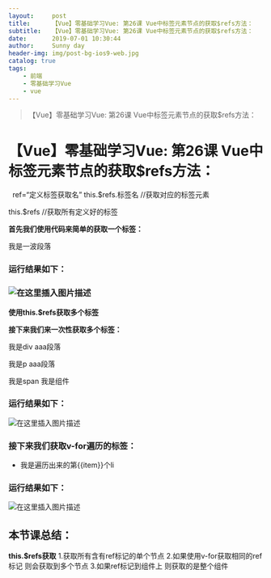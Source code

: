 ```yaml
---
layout:     post
title:      【Vue】零基础学习Vue: 第26课 Vue中标签元素节点的获取$refs方法：
subtitle:   【Vue】零基础学习Vue: 第26课 Vue中标签元素节点的获取$refs方法：
date:       2019-07-01 10:30:44
author:     Sunny day
header-img: img/post-bg-ios9-web.jpg
catalog: true
tags:
    - 前端
    - 零基础学习Vue
    - vue
---
```


>【Vue】零基础学习Vue: 第26课 Vue中标签元素节点的获取$refs方法：

# 【Vue】零基础学习Vue: 第26课 Vue中标签元素节点的获取$refs方法：


 
ref=“定义标签获取名”
this.$refs.标签名 //获取对应的标签元素

this.$refs //获取所有定义好的标签

**首先我们使用代码来简单的获取一个标签：**

<!DOCTYPE html> <html lang="en"> <head> <meta charset="UTF-8"> <title>ref获取节点</title> <!-- 引入vue --> <script src="https://cdn.jsdelivr.net/npm/vue/dist/vue.js"></script> </head> <body> <div id="app"> <!-- ref="aaa":意思是将div这个标签设置为可以获取的标签且标签的获取名为aaa --> <div ref="aaa">我是一波段落</div> </div> <script> let vm = new Vue({ el:'/#app', mounted(){ //mounted生命周期函数(数据以挂在到页面上时触发) console.log(this.$refs.aaa) //这里我们打印获取结果 } }) </script> </body> </html>

### 运行结果如下：

### ![在这里插入图片描述](https://img-blog.csdnimg.cn/20190423172510404.png?x-oss-process=image/watermark,type_ZmFuZ3poZW5naGVpdGk,shadow_10,text_aHR0cHM6Ly9ibG9nLmNzZG4ubmV0L3FxXzQxNjE0OTI4,size_16,color_FFFFFF,t_70)

[]()**使用this.$refs获取多个标签**

**接下来我们来一次性获取多个标签：**
<!DOCTYPE html> <html lang="en"> <head> <meta charset="UTF-8"> <title>ref获取节点</title> <!-- 引入vue --> <script src="https://cdn.jsdelivr.net/npm/vue/dist/vue.js"></script> </head> <body> <div id="app"> <!-- 以下有两个标签获取名 重名 我们来看看运行结果吧 --> <!-- ref="aaa":意思是将div这个标签设置为可以获取的标签且标签名为aaa --> <div ref="aaa">我是div aaa段落</div> <p ref="aaa">我是p aaa段落</p> <span ref="xiaoming">我是span</span> <!-- 引入子组件 并且设置标签节点获取名isson --> <son ref="isson">我是组件</son> </div> <!-- 设置子组件son标签 --> <template id="son"> <div> <div>我是子组件div</div> <p>我是子组件p</p> </div> </template> <script> //定义子组件son let son = { template:'/#son' } let vm = new Vue({ el:'/#app', components:{ //在根组件内注册子组件son son }, mounted(){ //mounted生命周期函数(数据以挂在到页面上时触发) console.log(this.$refs) //获取所有定义可获取的标签名 } }) </script> </body> </html>

### 运行结果如下：

![在这里插入图片描述](https://img-blog.csdnimg.cn/20190423174324572.png?x-oss-process=image/watermark,type_ZmFuZ3poZW5naGVpdGk,shadow_10,text_aHR0cHM6Ly9ibG9nLmNzZG4ubmV0L3FxXzQxNjE0OTI4,size_16,color_FFFFFF,t_70)

### []()[]()接下来我们获取v-for遍历的标签：

<!DOCTYPE html> <html lang="en"> <head> <meta charset="UTF-8"> <title>ref获取节点</title> <!-- 引入vue --> <script src="https://cdn.jsdelivr.net/npm/vue/dist/vue.js"></script> </head> <body> <div id="app"> <!-- 通过给v-for遍历的标签能否获取到呢 往下看运行结果吧--> <ul> <li v-for="item in 5" ref="aaa">我是遍历出来的第{{item}}个li</li> </ul> </div> <script> let vm = new Vue({ el:'/#app', mounted(){ //mounted生命周期函数(数据以挂在到页面上时触发) console.log(this.$refs) //获取所有定义可获取的标签名 this.$refs.aaa[3].style.color = "red" //我们动态给第4个li设置以下字体颜色 } }) </script> </body> </html>

### 运行结果如下：

![在这里插入图片描述](https://img-blog.csdnimg.cn/20190423175739173.png?x-oss-process=image/watermark,type_ZmFuZ3poZW5naGVpdGk,shadow_10,text_aHR0cHM6Ly9ibG9nLmNzZG4ubmV0L3FxXzQxNjE0OTI4,size_16,color_FFFFFF,t_70)

## []()[]()本节课总结：

**this.$refs获取**
1.获取所有含有ref标记的单个节点 2.如果使用v-for获取相同的ref标记 则会获取到多个节点 3.如果ref标记到组件上 则获取的是整个组件

 

 

 


